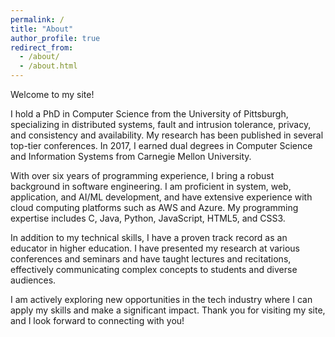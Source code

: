 ```yaml
---
permalink: /
title: "About"
author_profile: true
redirect_from: 
  - /about/
  - /about.html
---
```


Welcome to my site!

I hold a PhD in Computer Science from the University of Pittsburgh, specializing in distributed systems, fault and intrusion tolerance, privacy, and consistency and availability. My research has been published in several top-tier conferences. In 2017, I earned dual degrees in Computer Science and Information Systems from Carnegie Mellon University.

With over six years of programming experience, I bring a robust background in software engineering. I am proficient in system, web, application, and AI/ML development, and have extensive experience with cloud computing platforms such as AWS and Azure. My programming expertise includes C, Java, Python, JavaScript, HTML5, and CSS3.

In addition to my technical skills, I have a proven track record as an educator in higher education. I have presented my research at various conferences and seminars and have taught lectures and recitations, effectively communicating complex concepts to students and diverse audiences.

I am actively exploring new opportunities in the tech industry where I can apply my skills and make a significant impact. Thank you for visiting my site, and I look forward to connecting with you!
